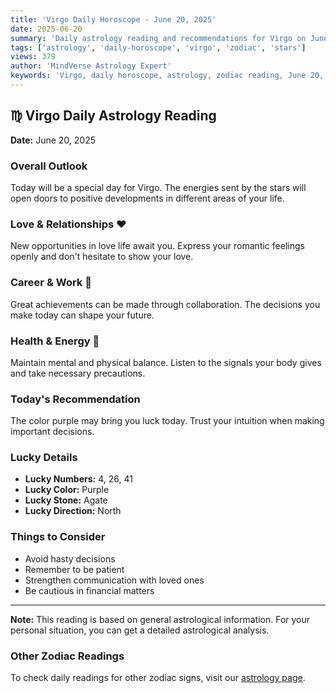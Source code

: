 ```yaml
---
title: 'Virgo Daily Horoscope - June 20, 2025'
date: 2025-06-20
summary: 'Daily astrology reading and recommendations for Virgo on June 20, 2025.'
tags: ['astrology', 'daily-horoscope', 'virgo', 'zodiac', 'stars']
views: 379
author: 'MindVerse Astrology Expert'
keywords: 'Virgo, daily horoscope, astrology, zodiac reading, June 20, 2025'
---
```


## ♍ Virgo Daily Astrology Reading

**Date:** June 20, 2025

### Overall Outlook

Today will be a special day for Virgo. The energies sent by the stars will open doors to positive developments in different areas of your life.

### Love & Relationships ❤️

New opportunities in love life await you. Express your romantic feelings openly and don't hesitate to show your love.

### Career & Work 💼

Great achievements can be made through collaboration. The decisions you make today can shape your future.

### Health & Energy 🌟

Maintain mental and physical balance. Listen to the signals your body gives and take necessary precautions.

### Today's Recommendation

The color purple may bring you luck today. Trust your intuition when making important decisions.

### Lucky Details

- **Lucky Numbers:** 4, 26, 41
- **Lucky Color:** Purple
- **Lucky Stone:** Agate
- **Lucky Direction:** North

### Things to Consider

- Avoid hasty decisions
- Remember to be patient
- Strengthen communication with loved ones
- Be cautious in financial matters

---

**Note:** This reading is based on general astrological information. For your personal situation, you can get a detailed astrological analysis.

### Other Zodiac Readings

To check daily readings for other zodiac signs, visit our [astrology page](https://www.mindversedaily.com/en).
